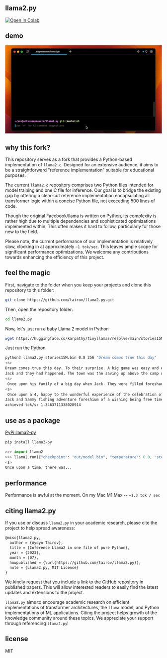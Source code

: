 ## llama2.py

[![Open In Colab](https://colab.research.google.com/assets/colab-badge.svg)](https://colab.research.google.com/github/tairov/llama2.py/blob/master/llama2.ipynb)

## demo

<p align="center">
  <img src="assets/llama2.py-demo.gif" width="720" alt="Demo Llama2.py">
</p>


## why this fork?

This repository serves as a fork that provides a Python-based implementation of `llama2.c`. Designed for an extensive audience, it aims to be a straightforward "reference implementation" suitable for educational purposes.

The current `llama2.c` repository comprises two Python files intended for model training and one C file for inference. Our goal is to bridge the existing gap by offering a clear-cut reference implementation encapsulating all transformer logic within a concise Python file, not exceeding 500 lines of code.

Though the original Facebook/llama is written on Python, its complexity is rather high due to multiple dependencies and sophisticated optimizations implemented within. This often makes it hard to follow, particularly for those new to the field.

Please note, the current performance of our implementation is relatively slow, clocking in at approximately `~1 tok/sec`. This leaves ample scope for significant performance optimizations. We welcome any contributions towards enhancing the efficiency of this project.

## feel the magic

First, navigate to the folder when you keep your projects and clone this repository to this folder:

```bash
git clone https://github.com/tairov/llama2.py.git
```

Then, open the repository folder:

```bash
cd llama2.py
```

Now, let's just run a baby Llama 2 model in Python

```bash
wget https://huggingface.co/karpathy/tinyllamas/resolve/main/stories15M.bin
```

Just run the Python

```bash
python3 llama2.py stories15M.bin 0.8 256 "Dream comes true this day"
<s>
Dream comes true this day. To their surprise. A big game was easy and everyone was going on the day. Jack and they were playing beneath: life, free, butter! There was the time to think of the universe. There was very happy, fun and the joy and the following down below of this day they were there was a lot of a wide, new camping.
Jack and they had happened. The town was the saving up above the camp of the waves shor of their laughter, friendly journey of friendship to one. The night sky show of the end. Little ceremony, happy again.
<s>
 Once upon his family of a big day when Jack. They were filled foreshadowed happy and they were the joy filled this, different: the King of their appreciation they were to a wave to the spring limit. They were becoming Ruby, happy and the sunset of life of an amazing friendship and he had a robot.
<s>
 Once upon a 4, happy to the wonderful experience of the celebration of their friendship. Even the playground.
Jack and Sammy fishing adventure foreshium of a wishing being free time, happy. The generous adventure foreshly made it. The chance to
achieved tok/s: 1.3463711338028914
```

## use as a package
[PyPi llama2-py](https://pypi.org/project/llama2-py/)
```bash
pip install llama2-py
```

```python
>>> import llama2
>>> llama2.run({"checkpoint": "out/model.bin", "temperature": 0.0, "steps": 256, "prompt": None})
<s>
Once upon a time, there was...
```

## performance

Performance is awful at the moment. 
On my Mac M1 Max -- `~1.3 tok / sec`

## citing llama2.py

If you use or discuss `llama2.py` in your academic research, please cite the project to help spread awareness:

```
@misc{llama2.py,
  author = {Aydyn Tairov}, 
  title = {Inference Llama2 in one file of pure Python},
  year = {2023},
  month = {07},
  howpublished = {\url{https://github.com/tairov/llama2.py}},
  note = {Llama2.py, MIT License}
}
```

We kindly request that you include a link to the GitHub repository in published papers. This will allow interested readers to easily find the latest updates and extensions to the project.

`llama2.py` aims to encourage academic research on efficient implementations of transformer architectures, the `llama` model, and Python implementations of ML applications. Citing the project helps growth of the knowledge community around these topics. We appreciate your support through referencing `llama2.py`!


## license

MIT
